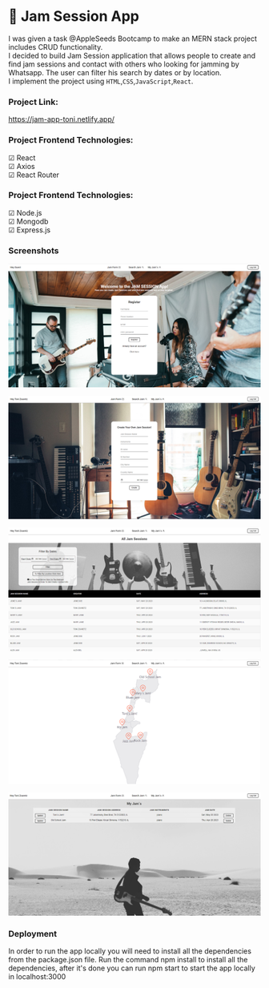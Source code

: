 # 🎸 Jam Session App

I was given a task @AppleSeeds Bootcamp to make an MERN stack project includes CRUD functionality.<br>
I decided to build Jam Session application that allows people to create and find jam sessions and contact with others who looking for jamming by Whatsapp. The user can filter his search by dates or by location.<br>
I implement the project using `HTML`,`CSS`,`JavaScript`,`React`.

### Project Link:

https://jam-app-toni.netlify.app/

### Project Frontend Technologies:

☑ React<br>
☑ Axios<br>
☑ React Router<br>

### Project Frontend Technologies:

☑ Node.js<br>
☑ Mongodb<br>
☑ Express.js<br>

### Screenshots

![Alt text](/src/assets/screenshot_1.png)

![plot](/src/assets/screenshot_2.png)

![plot](/src/assets//screenshot_3.png)

![plot](/src/assets/screenshot_4.png)

![plot](/src/assets/screenshot_5.png)

### Deployment

In order to run the app locally you will need to install all the dependencies from the package.json file.
Run the command npm install to install all the dependencies, after it's done you can run npm start to start the app locally in localhost:3000
